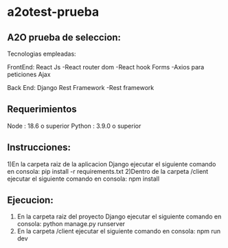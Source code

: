 # a2otest-prueba
A2O prueba de seleccion:
---------------------------

Tecnologias empleadas:

FrontEnd: React Js
-React router dom
-React hook Forms
-Axios para peticiones Ajax

Back End: Django Rest Framework
-Rest framework

Requerimientos 
--------------------
Node : 18.6 o superior
Python : 3.9.0 o superior

Instrucciones:
--------------------
1)En la carpeta raiz de la aplicacion Django ejecutar el siguiente comando en consola:
pip install -r requirements.txt
2)Dentro de la carpeta /client ejecutar el siguiente comando en consola:
npm install

Ejecucion:
------------------
1) En la carpeta raiz del proyecto Django ejecutar el siguiente comando en consola:
python manage.py runserver
2) En la carpeta /client ejecutar el siguiente comando en consola:
npm run dev

